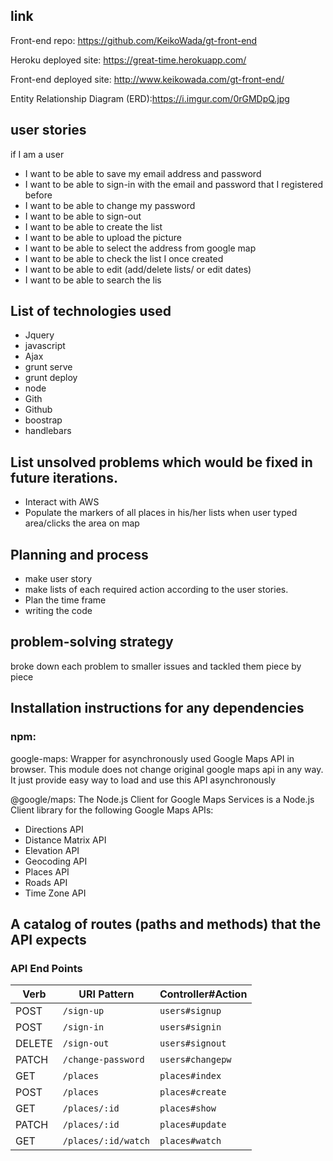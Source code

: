 ## link
Front-end repo: https://github.com/KeikoWada/gt-front-end

Heroku deployed site: https://great-time.herokuapp.com/

Front-end deployed site: http://www.keikowada.com/gt-front-end/

Entity Relationship Diagram (ERD):https://i.imgur.com/0rGMDpQ.jpg

## user stories
if I am a user

- I want to be able to save my email address and password
- I want to be able to sign-in with the email and password that I registered before
- I want to be able to change my password
- I want to be able to sign-out
- I want to be able to create the list
- I want to be able to upload the picture
- I want to be able to select the address from google map
- I want to be able to check the list I once created
- I want to be able to edit (add/delete lists/ or edit dates)
- I want to be able to search the lis

## List of technologies used
- Jquery
- javascript
- Ajax
- grunt serve
- grunt deploy
- node
- Gith
- Github
- boostrap
- handlebars

## List unsolved problems which would be fixed in future iterations.
- Interact with AWS
- Populate the markers of all places in his/her lists when user typed area/clicks the area on map

## Planning and process
- make user story
- make lists of each required action according to the user stories.
- Plan the time frame
- writing the code

## problem-solving strategy
broke down each problem to smaller issues and tackled them piece by piece

## Installation instructions for any dependencies
### npm:
google-maps: Wrapper for asynchronously used Google Maps API in browser.
This module does not change original google maps api in any way. It just provide easy way to load and use this API asynchronously

@google/maps: The Node.js Client for Google Maps Services is a Node.js Client library for the following Google Maps APIs:

- Directions API
- Distance Matrix API
- Elevation API
- Geocoding API
- Places API
- Roads API
- Time Zone API

## A catalog of routes (paths and methods) that the API expects
 ### API End Points
 | Verb   | URI Pattern            | Controller#Action |
 |--------|------------------------|-------------------|
 | POST   | `/sign-up`             | `users#signup`    |
 | POST   | `/sign-in`             | `users#signin`    |
 | DELETE | `/sign-out`            | `users#signout`   |
 | PATCH  | `/change-password`     | `users#changepw`  |
 | GET    | `/places`              | `places#index`    |
 | POST   | `/places`              | `places#create`   |
 | GET    | `/places/:id`          | `places#show`     |
 | PATCH  | `/places/:id`          | `places#update`   |
 | GET    | `/places/:id/watch`    | `places#watch`    |
